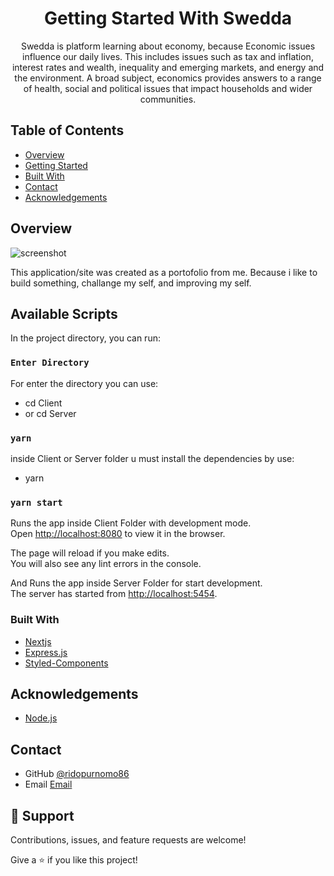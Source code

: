 <!-- Please update value in the {}  -->

<h1 align="center">Getting Started With Swedda</h1>

<div align="center">
    <p>Swedda is platform learning about economy, because Economic issues influence our daily lives. This includes issues such as tax and inflation, interest rates and wealth, inequality and emerging markets, and energy and the environment. A broad subject, economics provides answers to a range of health, social and political issues that impact households and wider communities.</p>
</div>

<!-- TABLE OF CONTENTS -->

## Table of Contents

- [Overview](#overview)
- [Getting Started](#Getting-Started)
- [Built With](#built-with)
- [Contact](#contact)
- [Acknowledgements](#acknowledgements)

<!-- OVERVIEW -->

## Overview

![screenshot](https://user-images.githubusercontent.com/16707738/92399059-5716eb00-f132-11ea-8b14-bcacdc8ec97b.png)

This application/site was created as a portofolio from me. Because i like to build something, challange my self, and improving my self.

## Available Scripts

In the project directory, you can run:

### `Enter Directory`

For enter the directory you can use:

- cd Client
- or cd Server

### `yarn`

inside Client or Server folder u must install the dependencies by use:

- yarn

### `yarn start`

Runs the app inside Client Folder with development mode.\
Open [http://localhost:8080](http://localhost:8080) to view it in the browser.

The page will reload if you make edits.\
You will also see any lint errors in the console.

And Runs the app inside Server Folder for start development.\
The server has started from [http://localhost:5454](http://localhost:5454).

### Built With

<!-- This section should list any major frameworks that you built your project using. Here are a few examples.-->

- [Nextjs](https://https://nextjs.org//)
- [Express.js](https://expressjs.com/)
- [Styled-Components](https://styled-components.com/)

## Acknowledgements

<!-- This section should list any articles or add-ons/plugins that helps you to complete the project. This is optional but it will help you in the future. For example -->

- [Node.js](https://nodejs.org/)

## Contact

- GitHub [@ridopurnomo86](https://github.com/ridopurnomo86)
- Email [Email](mailto:ridopurnomo86@gmail.com?subject=Hi% "Hi!")

## 🤝 Support

Contributions, issues, and feature requests are welcome!

Give a ⭐️ if you like this project!
